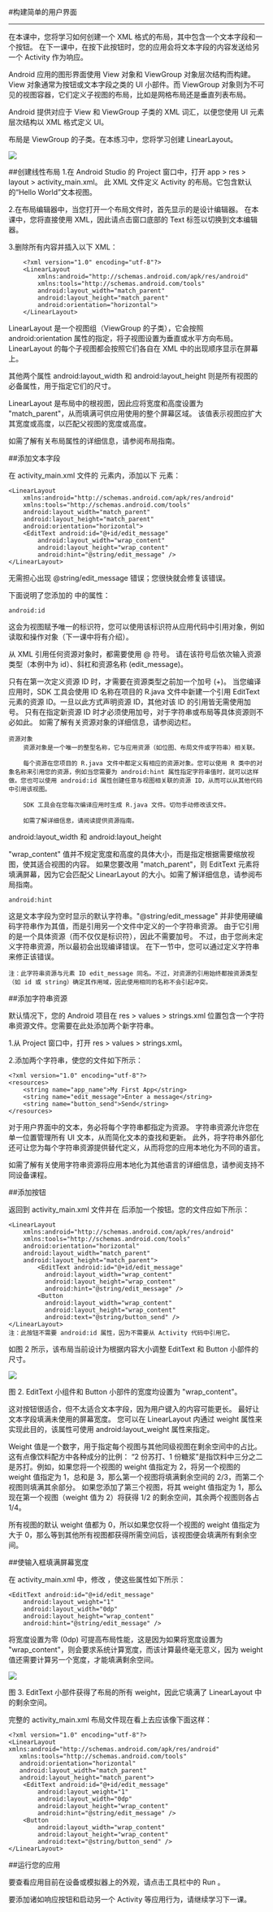 #构建简单的用户界面
***

在本课中，您将学习如何创建一个 XML 格式的布局，其中包含一个文本字段和一个按钮。 在下一课中，在按下此按钮时，您的应用会将文本字段的内容发送给另一个 Activity 作为响应。

Android 应用的图形界面使用 View 对象和 ViewGroup 对象层次结构而构建。View 对象通常为按钮或文本字段之类的 UI 小部件。而 ViewGroup 对象则为不可见的视图容器，它们定义子视图的布局，比如是网格布局还是垂直列表布局。

Android 提供对应于 View 和 ViewGroup 子类的 XML 词汇，以便您使用 UI 元素层次结构以 XML 格式定义 UI。

布局是 ViewGroup 的子类。在本练习中，您将学习创建 LinearLayout。

![](viewgroup.png)

##创建线性布局
1.在 Android Studio 的 Project 窗口中，打开 app > res > layout > activity_main.xml。
此 XML 文件定义 Activity 的布局。它包含默认的“Hello World”文本视图。

2.在布局编辑器中，当您打开一个布局文件时，首先显示的是设计编辑器。 在本课中，您将直接使用 XML，因此请点击窗口底部的 Text 标签以切换到文本编辑器。

3.删除所有内容并插入以下 XML：
		
		<?xml version="1.0" encoding="utf-8"?>
		<LinearLayout
		    xmlns:android="http://schemas.android.com/apk/res/android"
		    xmlns:tools="http://schemas.android.com/tools"
		    android:layout_width="match_parent"
		    android:layout_height="match_parent"
		    android:orientation="horizontal">
		</LinearLayout>

LinearLayout 是一个视图组（ViewGroup 的子类），它会按照 android:orientation 属性的指定，将子视图设置为垂直或水平方向布局。LinearLayout 的每个子视图都会按照它们各自在 XML 中的出现顺序显示在屏幕上。

其他两个属性 android:layout_width 和 android:layout_height 则是所有视图的必备属性，用于指定它们的尺寸。

LinearLayout 是布局中的根视图，因此应将宽度和高度设置为 "match_parent"，从而填满可供应用使用的整个屏幕区域。 该值表示视图应扩大其宽度或高度，以匹配父视图的宽度或高度。

如需了解有关布局属性的详细信息，请参阅布局指南。

##添加文本字段


在 activity_main.xml 文件的 <LinearLayout> 元素内，添加以下 <EditText> 元素：

	<LinearLayout
	    xmlns:android="http://schemas.android.com/apk/res/android"
	    xmlns:tools="http://schemas.android.com/tools"
	    android:layout_width="match_parent"
	    android:layout_height="match_parent"
	    android:orientation="horizontal">
	    <EditText android:id="@+id/edit_message"
	        android:layout_width="wrap_content"
	        android:layout_height="wrap_content"
	        android:hint="@string/edit_message" />
	</LinearLayout>

无需担心出现 @string/edit_message 错误；您很快就会修复该错误。

下面说明了您添加的 <EditText> 中的属性：

	android:id

这会为视图赋予唯一的标识符，您可以使用该标识符从应用代码中引用对象，例如读取和操作对象（下一课中将有介绍）。

从 XML 引用任何资源对象时，都需要使用 @ 符号。 请在该符号后依次输入资源类型（本例中为 id）、斜杠和资源名称 (edit_message)。

只有在第一次定义资源 ID 时，才需要在资源类型之前加一个加号 (+)。 当您编译应用时，SDK 工具会使用 ID 名称在项目的 R.java 文件中新建一个引用 EditText 元素的资源 ID。一旦以此方式声明资源 ID，其他对该 ID 的引用皆无需使用加号。 只有在指定新资源 ID 时才必须使用加号，对于字符串或布局等具体资源则不必如此。 如需了解有关资源对象的详细信息，请参阅边栏。

	资源对象
		资源对象是一个唯一的整型名称，它与应用资源（如位图、布局文件或字符串）相关联。
		
		每个资源在您项目的 R.java 文件中都定义有相应的资源对象。您可以使用 R 类中的对象名称来引用您的资源，例如当您需要为 android:hint 属性指定字符串值时，就可以这样做。您也可以使用 android:id 属性创建任意与视图相关联的资源 ID，从而可以从其他代码中引用该视图。
		
		SDK 工具会在您每次编译应用时生成 R.java 文件。切勿手动修改该文件。
		
		如需了解详细信息，请阅读提供资源指南。

android:layout_width 和 android:layout_height

"wrap_content" 值并不规定宽度和高度的具体大小，而是指定根据需要缩放视图，使其适合视图的内容。 如果您要改用 "match_parent"，则 EditText 元素将填满屏幕，因为它会匹配父 LinearLayout 的大小。如需了解详细信息，请参阅布局指南。

	android:hint

这是文本字段为空时显示的默认字符串。"@string/edit_message" 并非使用硬编码字符串作为其值，而是引用另一个文件中定义的一个字符串资源。 由于它引用的是一个具体资源（而不仅仅是标识符），因此不需要加号。 不过，由于您尚未定义字符串资源，所以最初会出现编译错误。 在下一节中，您可以通过定义字符串来修正该错误。
	
	注：此字符串资源与元素 ID edit_message 同名。不过，对资源的引用始终都按资源类型（如 id 或 string）确定其作用域，因此使用相同的名称不会引起冲突。

##添加字符串资源

默认情况下，您的 Android 项目在 res > values > strings.xml 位置包含一个字符串资源文件。您需要在此处添加两个新字符串。

1.从 Project 窗口中，打开 res > values > strings.xml。

2.添加两个字符串，使您的文件如下所示：
		
	<?xml version="1.0" encoding="utf-8"?>
	<resources>
	    <string name="app_name">My First App</string>
	    <string name="edit_message">Enter a message</string>
	    <string name="button_send">Send</string>
	</resources>

对于用户界面中的文本，务必将每个字符串都指定为资源。 字符串资源允许您在单一位置管理所有 UI 文本，从而简化文本的查找和更新。 此外，将字符串外部化还可让您为每个字符串资源提供替代定义，从而将您的应用本地化为不同的语言。

如需了解有关使用字符串资源将应用本地化为其他语言的详细信息，请参阅支持不同设备课程。

##添加按钮

返回到 activity_main.xml 文件并在 <EditText> 后添加一个按钮。您的文件应如下所示：

	<LinearLayout
	    xmlns:android="http://schemas.android.com/apk/res/android"
	    xmlns:tools="http://schemas.android.com/tools"
	    android:orientation="horizontal"
	    android:layout_width="match_parent"
	    android:layout_height="match_parent">
	        <EditText android:id="@+id/edit_message"
	          android:layout_width="wrap_content"
	          android:layout_height="wrap_content"
	          android:hint="@string/edit_message" />
	        <Button
	          android:layout_width="wrap_content"
	          android:layout_height="wrap_content"
	          android:text="@string/button_send" />
	</LinearLayout>
	注：此按钮不需要 android:id 属性，因为不需要从 Activity 代码中引用它。

如图 2 所示，该布局当前设计为根据内容大小调整 EditText 和 Button 小部件的尺寸。

![](edittext_wrap.png)

图 2. EditText 小组件和 Button 小部件的宽度均设置为 "wrap_content"。

这对按钮很适合，但不太适合文本字段，因为用户键入的内容可能更长。 最好让文本字段填满未使用的屏幕宽度。 您可以在 LinearLayout 内通过 weight 属性来实现此目的，该属性可使用 android:layout_weight 属性来指定。

Weight 值是一个数字，用于指定每个视图与其他同级视图在剩余空间中的占比。 这有点像饮料配方中各种成分的比例： “2 份苏打、1 份糖浆”是指饮料中三分之二是苏打。例如，如果您将一个视图的 weight 值指定为 2，将另一个视图的 weight 值指定为 1，总和是 3，那么第一个视图将填满剩余空间的 2/3，而第二个视图则填满其余部分。 如果您添加了第三个视图，将其 weight 值指定为 1，那么现在第一个视图（weight 值为 2）将获得 1/2 的剩余空间，其余两个视图则各占 1/4。

所有视图的默认 weight 值都为 0，所以如果您仅将一个视图的 weight 值指定为大于 0，那么等到其他所有视图都获得所需空间后，该视图便会填满所有剩余空间。

##使输入框填满屏幕宽度

在 activity_main.xml 中，修改 <EditText> ，使这些属性如下所示：

	<EditText android:id="@+id/edit_message"
	    android:layout_weight="1"
	    android:layout_width="0dp"
	    android:layout_height="wrap_content"
	    android:hint="@string/edit_message" />

将宽度设置为零 (0dp) 可提高布局性能，这是因为如果将宽度设置为 "wrap_content"，则会要求系统计算宽度，而该计算最终毫无意义，因为 weight 值还需要计算另一个宽度，才能填满剩余空间。

![](edittext_gravity.png)

图 3. EditText 小部件获得了布局的所有 weight，因此它填满了 LinearLayout 中的剩余空间。

完整的 activity_main.xml 布局文件现在看上去应该像下面这样：

	<?xml version="1.0" encoding="utf-8"?>
	<LinearLayout xmlns:android="http://schemas.android.com/apk/res/android"
	   xmlns:tools="http://schemas.android.com/tools"
	   android:orientation="horizontal"
	   android:layout_width="match_parent"
	   android:layout_height="match_parent">
	    <EditText android:id="@+id/edit_message"
	        android:layout_weight="1"
	        android:layout_width="0dp"
	        android:layout_height="wrap_content"
	        android:hint="@string/edit_message" />
	    <Button
	        android:layout_width="wrap_content"
	        android:layout_height="wrap_content"
	        android:text="@string/button_send" />
	</LinearLayout>

##运行您的应用

要查看应用目前在设备或模拟器上的外观，请点击工具栏中的 Run 。

要添加诸如响应按钮和启动另一个 Activity 等应用行为，请继续学习下一课。

